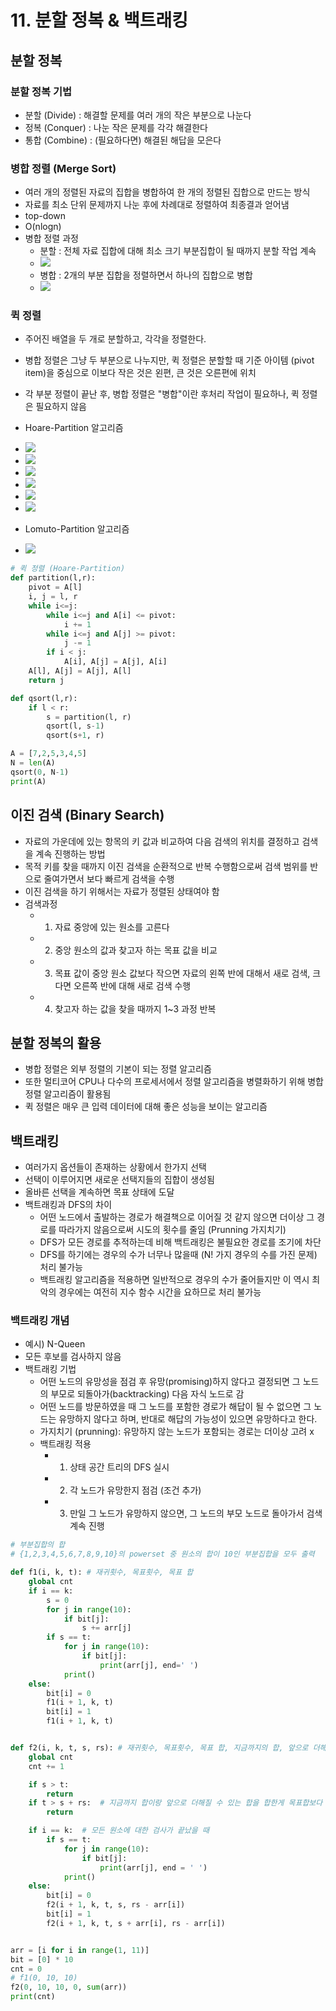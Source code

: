 # 11. 분할 정복 & 백트래킹

## 분할 정복


### 분할 정복 기법
- 분할 (Divide) : 해결할 문제를 여러 개의 작은 부분으로 나눈다
- 정복 (Conquer) : 나눈 작은 문제를 각각 해결한다
- 통합 (Combine) : (필요하다면) 해결된 해답을 모은다

### 병합 정렬 (Merge Sort)
- 여러 개의 정렬된 자료의 집합을 병합하여 한 개의 정렬된 집합으로 만드는 방식
- 자료를 최소 단위 문제까지 나눈 후에 차례대로 정렬하여 최종결과 얻어냄
- top-down
- O(nlogn)
- 병합 정렬 과정
  - 분할 : 전체 자료 집합에 대해 최소 크기 부분집합이 될 때까지 분할 작업 계속
  - <img src="./algo_11_img.md/merge_sort01.png">
  - 병합 : 2개의 부분 집합을 정렬하면서 하나의 집합으로 병합
  - <img src="./algo_11_img.md/merge_sort02.png">


### 퀵 정렬
- 주어진 배열을 두 개로 분할하고, 각각을 정렬한다.
- 병합 정렬은 그냥 두 부분으로 나누지만, 퀵 정렬은 분할할 때 기준 아이템 (pivot item)을 중심으로 이보다 작은 것은 왼편, 큰 것은 오른편에 위치
- 각 부분 정렬이 끝난 후, 병합 정렬은 "병합"이란 후처리 작업이 필요하나, 퀵 정렬은 필요하지 않음
- Hoare-Partition 알고리즘
  
- <img src="./algo_11_img.md/quick01.png">
- <img src="./algo_11_img.md/quick02.png">
- <img src="./algo_11_img.md/quick03.png">
- <img src="./algo_11_img.md/quick04.png">
- <img src="./algo_11_img.md/quick05.png">
- <img src="./algo_11_img.md/quick06.png">

- Lomuto-Partition 알고리즘

- <img src="./algo_11_img.md/quick01_2.png"> 

```python
# 퀵 정렬 (Hoare-Partition)
def partition(l,r):
    pivot = A[l]
    i, j = l, r
    while i<=j:
        while i<=j and A[i] <= pivot:
            i += 1
        while i<=j and A[j] >= pivot:
            j -= 1
        if i < j:
            A[i], A[j] = A[j], A[i]
    A[l], A[j] = A[j], A[l]
    return j

def qsort(l,r):
    if l < r:
        s = partition(l, r)
        qsort(l, s-1)
        qsort(s+1, r)

A = [7,2,5,3,4,5]
N = len(A)
qsort(0, N-1)
print(A)
```

## 이진 검색 (Binary Search)
- 자료의 가운데에 있는 항목의 키 값과 비교하여 다음 검색의 위치를 결정하고 검색을 계속 진행하는 방법
- 목적 키를 찾을 때까지 이진 검색을 순환적으로 반복 수행함으로써 검색 범위를 반으로 줄여가면서 보다 빠르게 검색을 수행
- 이진 검색을 하기 위해서는 자료가 정렬된 상태여야 함
- 검색과정  
  - 1) 자료 중앙에 있는 원소를 고른다
  - 2) 중앙 원소의 값과 찾고자 하는 목표 값을 비교
  - 3) 목표 값이 중앙 원소 값보다 작으면 자료의 왼쪽 반에 대해서 새로 검색, 크다면 오른쪽 반에 대해 새로 검색 수행
  - 4) 찾고자 하는 값을 찾을 때까지 1~3 과정 반복

## 분할 정복의 활용
- 병합 정렬은 외부 정렬의 기본이 되는 정렬 알고리즘
- 또한 멀티코어 CPU나 다수의 프로세서에서 정렬 알고리즘을 병렬화하기 위해 병합 정렬 알고리즘이 활용됨
- 퀵 정렬은 매우 큰 입력 데이터에 대해 좋은 성능을 보이는 알고리즘


## 백트래킹
- 여러가지 옵션들이 존재하는 상황에서 한가지 선택
- 선택이 이루어지면 새로운 선택지들의 집합이 생성됨
- 올바른 선택을 계속하면 목표 상태에 도달
- 백트래킹과 DFS의 차이
  - 어떤 노드에서 출발하는 경로가 해결책으로 이어질 것 같지 않으면 더이상 그 경로를 따라가지 않음으로써 시도의 횟수를 줄임 (Prunning 가지치기)
  - DFS가 모든 경로를 추적하는데 비해 백트래킹은 불필요한 경로를 조기에 차단
  - DFS를 하기에는 경우의 수가 너무나 많을때 (N! 가지 경우의 수를 가진 문제) 처리 불가능
  - 백트래킹 알고리즘을 적용하면 일반적으로 경우의 수가 줄어들지만 이 역시 최악의 경우에는 여전히 지수 함수 시간을 요하므로 처리 불가능 

### 백트래킹 개념
- 예시) N-Queen
- 모든 후보를 검사하지 않음
- 백트래킹 기법
  - 어떤 노드의 유망성을 점검 후 유망(promising)하지 않다고 결정되면 그 노드의 부모로 되돌아가(backtracking) 다음 자식 노드로 감
  - 어떤 노드를 방문하였을 때 그 노드를 포함한 경로가 해답이 될 수 없으면 그 노드는 유망하지 않다고 하며, 반대로 해답의 가능성이 있으면 유망하다고 한다.
  - 가지치기 (prunning): 유망하지 않는 노드가 포함되는 경로는 더이상 고려 x
  - 백트래킹 적용
    - 1) 상태 공간 트리의 DFS 실시
    - 2) 각 노드가 유망한지 점검 (조건 추가)
    - 3) 만일 그 노드가 유망하지 않으면, 그 노드의 부모 노드로 돌아가서 검색 계속 진행

```python
# 부분집합의 합
# {1,2,3,4,5,6,7,8,9,10}의 powerset 중 원소의 합이 10인 부분집합을 모두 출력

def f1(i, k, t): # 재귀횟수, 목표횟수, 목표 합
    global cnt
    if i == k:
        s = 0
        for j in range(10):
            if bit[j]:
                s += arr[j]
        if s == t:
            for j in range(10):
                if bit[j]:
                    print(arr[j], end=' ')
            print()
    else:
        bit[i] = 0
        f1(i + 1, k, t)
        bit[i] = 1
        f1(i + 1, k, t)


def f2(i, k, t, s, rs): # 재귀횟수, 목표횟수, 목표 합, 지금까지의 합, 앞으로 더해질 수 있는 남은 원소들의 합
    global cnt
    cnt += 1

    if s > t:
        return
    if t > s + rs:  # 지금까지 합이랑 앞으로 더해질 수 있는 합을 합한게 목표합보다 작으면 의미 없음
        return

    if i == k:  # 모든 원소에 대한 검사가 끝났을 때
        if s == t:
            for j in range(10):
                if bit[j]:
                    print(arr[j], end = ' ')
            print()
    else:
        bit[i] = 0
        f2(i + 1, k, t, s, rs - arr[i])
        bit[i] = 1
        f2(i + 1, k, t, s + arr[i], rs - arr[i])


arr = [i for i in range(1, 11)]
bit = [0] * 10
cnt = 0
# f1(0, 10, 10)
f2(0, 10, 10, 0, sum(arr))
print(cnt)
```

